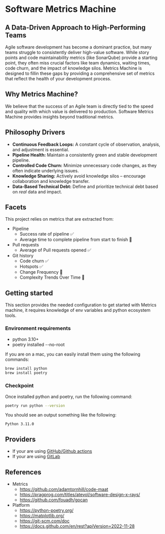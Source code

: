 # Software Metrics Machine

## A Data-Driven Approach to High-Performing Teams

Agile software development has become a dominant practice, but many teams struggle to consistently deliver high-value
software. While story points and code maintainability metrics (like SonarQube) provide a starting point, they often
miss crucial factors like team dynamics, waiting times, code churn, and the impact of knowledge silos. Metrics Machine
is designed to fillin these gaps by providing a comprehensive set of metrics that reflect the health of your development
process.

## Why Metrics Machine?

We believe that the success of an Agile team is directly tied to the speed and quality with which value is delivered to
production. Software Metrics Machine provides insights beyond traditional metrics.

## Philosophy Drivers

* **Continuous Feedback Loops:**  A constant cycle of observation, analysis, and adjustment is essential.
* **Pipeline Health:**  Maintain a consistently green and stable development pipeline.
* **Controlled Code Churn:** Minimize unnecessary code changes, as they often indicate underlying issues.
* **Knowledge Sharing:** Actively avoid knowledge silos – encourage collaboration and knowledge transfer.
* **Data-Based Technical Debt:** Define and prioritize technical debt based on *real* data and impact.

## Facets

This project relies on metrics that are extracted from:

- Pipeline
  - Success rate of pipeline ✅
  - Average time to complete pipeline from start to finish 🚧
- Pull requests
  - Average of Pull requests opened ✅
- Git history
  * Code churn  ✅
  * Hotspots  ✅
  * Change Frequency 🚧
  * Complexity Trends Over Time 🚧

## Getting started

This section provides the needed configuration to get started with Metrics machine, it requires knowledge of env variables and python ecosystem tools.

### Environment requirements

* python 3.10+
* poetry installed --no-root

If you are on a mac, you can easily install them using the following commands:

```bash
brew install python
brew install poetry
```

### Checkpoint

Once installed python and poetry, run the following command:

```bash
poetry run python --version
```

You should see an output something like the following:

```plaintext
Python 3.11.0
```

## Providers

* If your are using [GitHub/Github actions](providers/github/README.md)
* If your are using [GitLab](providers/gitlab/README.md)

## References

* Metrics
  * <https://github.com/adamtornhill/code-maat>
  * <https://pragprog.com/titles/atevol/software-design-x-rays/>
  * <https://github.com/fouadh/gocan>
* Platform
  * <https://python-poetry.org/>
  * <https://matplotlib.org/>
  * <https://git-scm.com/doc>
  * <https://docs.github.com/en/rest?apiVersion=2022-11-28>
